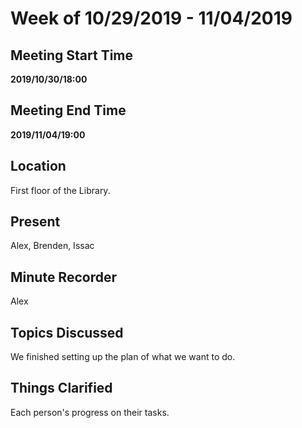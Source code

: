 # Week of 10/29/2019 - 11/04/2019

## Meeting Start Time

**2019/10/30/18:00**

## Meeting End Time

**2019/11/04/19:00**

## Location

First floor of the Library.

## Present

Alex, Brenden, Issac

## Minute Recorder

Alex

## Topics Discussed

We finished setting up the plan of what we want to do.

## Things Clarified

Each person's progress on their tasks.

